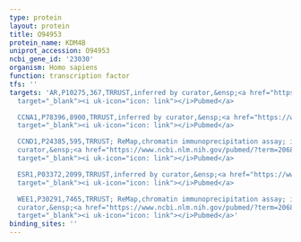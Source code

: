```yaml
---
type: protein
layout: protein
title: O94953
protein_name: KDM4B
uniprot_accession: O94953
ncbi_gene_id: '23030'
organism: Homo sapiens
function: transcription factor
tfs: ''
targets: 'AR,P10275,367,TRRUST,inferred by curator,&ensp;<a href="https://www.ncbi.nlm.nih.gov/pubmed/?term=23435229%5Buid%5D"
  target="_blank"><i uk-icon="icon: link"></i>Pubmed</a>

  CCNA1,P78396,8900,TRRUST,inferred by curator,&ensp;<a href="https://www.ncbi.nlm.nih.gov/pubmed/?term=20682797%5Buid%5D"
  target="_blank"><i uk-icon="icon: link"></i>Pubmed</a>

  CCND1,P24385,595,TRRUST; ReMap,chromatin immunoprecipitation assay; inferred by
  curator,&ensp;<a href="https://www.ncbi.nlm.nih.gov/pubmed/?term=20682797%5Buid%5D"
  target="_blank"><i uk-icon="icon: link"></i>Pubmed</a>

  ESR1,P03372,2099,TRRUST,inferred by curator,&ensp;<a href="https://www.ncbi.nlm.nih.gov/pubmed/?term=23723241%5Buid%5D"
  target="_blank"><i uk-icon="icon: link"></i>Pubmed</a>

  WEE1,P30291,7465,TRRUST; ReMap,chromatin immunoprecipitation assay; inferred by
  curator,&ensp;<a href="https://www.ncbi.nlm.nih.gov/pubmed/?term=20682797%5Buid%5D"
  target="_blank"><i uk-icon="icon: link"></i>Pubmed</a>'
binding_sites: ''
---
```

